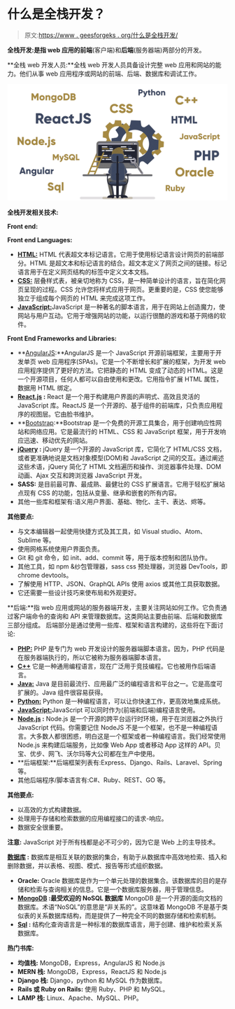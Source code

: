 # 什么是全栈开发？

> 原文:[https://www . geesforgeks . org/什么是全栈开发/](https://www.geeksforgeeks.org/what-is-full-stack-development/)

**全栈开发:**是指 web 应用的**前端**(客户端)和**后端**(服务器端)两部分的开发。

**全栈 web 开发人员:**全栈 web 开发人员具备设计完整 web 应用和网站的能力。他们从事 web 应用程序或网站的前端、后端、数据库和调试工作。

![](img/6567043ac9a5f972c74e5270fbed6833.png)

**全栈开发相关技术:**

**Front end:**

**Front end Languages:**

*   [**HTML:**](https://www.geeksforgeeks.org/html-tutorials/) HTML 代表超文本标记语言。它用于使用标记语言设计网页的前端部分。HTML 是超文本和标记语言的结合。超文本定义了网页之间的链接。标记语言用于在定义网页结构的标签中定义文本文档。
*   [**CSS:**](https://www.geeksforgeeks.org/css-tutorials/) 层叠样式表，被亲切地称为 CSS，是一种简单设计的语言，旨在简化网页呈现的过程。CSS 允许您将样式应用于网页。更重要的是，CSS 使您能够独立于组成每个网页的 HTML 来完成这项工作。
*   [**JavaScript:**](https://www.geeksforgeeks.org/javascript-tutorial/)JavaScript 是一种著名的脚本语言，用于在网站上创造魔力，使网站与用户互动。它用于增强网站的功能，以运行很酷的游戏和基于网络的软件。

**Front End Frameworks and Libraries:**

*   **[AngularJS](https://www.geeksforgeeks.org/category/web-technologies/angular-js/):**AngularJS 是一个 JavaScript 开源前端框架，主要用于开发单页 web 应用程序(SPAs)。它是一个不断增长和扩展的框架，为开发 web 应用程序提供了更好的方法。它把静态的 HTML 变成了动态的 HTML。这是一个开源项目，任何人都可以自由使用和更改。它用指令扩展 HTML 属性，数据用 HTML 绑定。
*   **[React.js](https://www.geeksforgeeks.org/react-js-introduction-working/) :** React 是一个用于构建用户界面的声明式、高效且灵活的 JavaScript 库。ReactJS 是一个开源的、基于组件的前端库，只负责应用程序的视图层。它由脸书维护。
*   **[Bootstrap](https://www.geeksforgeeks.org/bootstrap-tutorials/):**Bootstrap 是一个免费的开源工具集合，用于创建响应性网站和网络应用。它是最流行的 HTML、CSS 和 JavaScript 框架，用于开发响应迅速、移动优先的网站。
*   **[jQuery](https://www.geeksforgeeks.org/jquery-tutorials/) :** jQuery 是一个开源的 JavaScript 库，它简化了 HTML/CSS 文档，或者更准确地说是文档对象模型(DOM)和 JavaScript 之间的交互。通过阐述这些术语，jQuery 简化了 HTML 文档遍历和操作、浏览器事件处理、DOM 动画、Ajax 交互和跨浏览器 JavaScript 开发。
*   **SASS:** 是目前最可靠、最成熟、最健壮的 CSS 扩展语言。它用于轻松扩展站点现有 CSS 的功能，包括从变量、继承和嵌套的所有内容。
*   其他一些库和框架有:语义用户界面、基础、物化、主干、表达、烬等。

**其他要点:**

*   与文本编辑器一起使用快捷方式及其工具，如 Visual studio、Atom、Sublime 等。
*   使用网格系统使用户界面负责。
*   Git 和 git 命令，如 init、add、commit 等，用于版本控制和团队协作。
*   其他工具，如 npm &纱包管理器，sass css 预处理器，浏览器 DevTools，即 chrome devtools。
*   了解使用 HTTP、JSON、GraphQL APIs 使用 axios 或其他工具获取数据。
*   它还需要一些设计技巧来使布局和外观更好。

**后端:**指 web 应用或网站的服务器端开发，主要关注网站如何工作。它负责通过客户端命令的查询和 API 来管理数据库。这类网站主要由前端、后端和数据库三部分组成。
后端部分是通过使用一些库、框架和语言构建的，这些将在下面讨论:

*   [**PHP:**](https://www.geeksforgeeks.org/php/) PHP 是专门为 web 开发设计的服务器端脚本语言。因为，PHP 代码是在服务器端执行的，所以它被称为服务器端脚本语言。
*   [**C++**](https://www.geeksforgeeks.org/c-plus-plus/) 它是一种通用编程语言，现在广泛用于竞技编程。它也被用作后端语言。
*   [**Java:**](https://www.geeksforgeeks.org/java/) Java 是目前最流行、应用最广泛的编程语言和平台之一。它是高度可扩展的。Java 组件很容易获得。
*   [**Python:**](https://www.geeksforgeeks.org/python-programming-language/) Python 是一种编程语言，可以让你快速工作，更高效地集成系统。
*   [**JavaScript:**](https://www.geeksforgeeks.org/javascript-tutorial/)JavaScript 可以同时作为(前端和后端)编程语言使用。
*   **[Node.js](https://www.geeksforgeeks.org/introduction-to-nodejs/) :** Node.js 是一个开源的跨平台运行时环境，用于在浏览器之外执行 JavaScript 代码。你需要记住 NodeJS 不是一个框架，也不是一种编程语言。大多数人都很困惑，明白这是一个框架或者一种编程语言。我们经常使用 Node.js 来构建后端服务，比如像 Web App 或者移动 App 这样的 API。贝宝、优步、网飞、沃尔玛等大公司都在生产中使用。
*   **后端框架:**后端框架列表有:Express、Django、Rails、Laravel、Spring 等。
*   其他后端程序/脚本语言有:C#、Ruby、REST、GO 等。

**其他要点:**

*   以高效的方式构建数据。
*   处理用于存储和检索数据的应用编程接口的请求-响应。
*   数据安全很重要。

**注意:** JavaScript 对于所有栈都是必不可少的，因为它是 Web 上的主导技术。

**[数据库](https://www.geeksforgeeks.org/dbms/) :** 数据库是相互关联的数据的集合，有助于从数据库中高效地检索、插入和删除数据，并以表格、视图、模式、报告等形式组织数据。

*   **Oracle:** Oracle 数据库是作为一个单元处理的数据集合。该数据库的目的是存储和检索与查询相关的信息。它是一个数据库服务器，用于管理信息。
*   **[MongoDB](https://www.geeksforgeeks.org/mongodb-an-introduction/) :最受欢迎的 NoSQL 数据库** MongoDB 是一个开源的面向文档的数据库。术语“NoSQL”的意思是“非关系的”。这意味着 MongoDB 不是基于类似表的关系数据库结构，而是提供了一种完全不同的数据存储和检索机制。
*   **[Sql](https://www.geeksforgeeks.org/sql-tutorial/) :** 结构化查询语言是一种标准的数据库语言，用于创建、维护和检索关系数据库。

**热门书库:**

*   **均值栈:** MongoDB，Express，AngularJS 和 Node.js
*   **MERN 栈:** MongoDB，Express，ReactJS 和 Node.js
*   **Django 栈:** Django，python 和 MySQL 作为数据库。
*   **Rails 或 Ruby on Rails:** 使用 Ruby、PHP 和 MySQL。
*   **LAMP 栈:** Linux、Apache、MySQL、PHP。